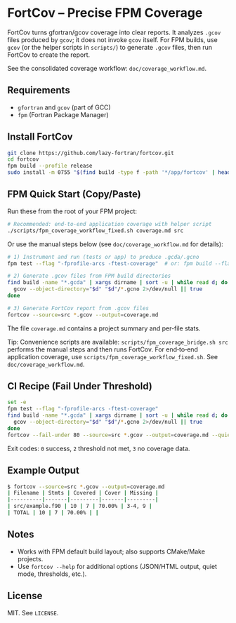 # FortCov – Precise FPM Coverage

FortCov turns gfortran/gcov coverage into clear reports. It analyzes `.gcov` files produced by `gcov`; it does not invoke `gcov` itself. For FPM builds, use `gcov` (or the helper scripts in `scripts/`) to generate `.gcov` files, then run FortCov to create the report.

See the consolidated coverage workflow: `doc/coverage_workflow.md`.

## Requirements

- `gfortran` and `gcov` (part of GCC)
- `fpm` (Fortran Package Manager)

## Install FortCov

```bash
git clone https://github.com/lazy-fortran/fortcov.git
cd fortcov
fpm build --profile release
sudo install -m 0755 "$(find build -type f -path '*/app/fortcov' | head -n1)" /usr/local/bin/fortcov
```

## FPM Quick Start (Copy/Paste)

Run these from the root of your FPM project:

```bash
# Recommended: end‑to‑end application coverage with helper script
./scripts/fpm_coverage_workflow_fixed.sh coverage.md src
```

Or use the manual steps below (see `doc/coverage_workflow.md` for details):

```bash
# 1) Instrument and run (tests or app) to produce .gcda/.gcno
fpm test --flag "-fprofile-arcs -ftest-coverage"  # or: fpm build --flag ... && ./build/gfortran_*/app/your_app ...

# 2) Generate .gcov files from FPM build directories
find build -name "*.gcda" | xargs dirname | sort -u | while read d; do
  gcov --object-directory="$d" "$d"/*.gcno 2>/dev/null || true
done

# 3) Generate FortCov report from .gcov files
fortcov --source=src *.gcov --output=coverage.md
```

The file `coverage.md` contains a project summary and per-file stats.

Tip: Convenience scripts are available: `scripts/fpm_coverage_bridge.sh src` performs the manual steps and then runs FortCov. For end‑to‑end application coverage, use `scripts/fpm_coverage_workflow_fixed.sh`. See `doc/coverage_workflow.md`.

## CI Recipe (Fail Under Threshold)

```bash
set -e
fpm test --flag "-fprofile-arcs -ftest-coverage"
find build -name "*.gcda" | xargs dirname | sort -u | while read d; do
  gcov --object-directory="$d" "$d"/*.gcno 2>/dev/null || true
done
fortcov --fail-under 80 --source=src *.gcov --output=coverage.md --quiet
```

Exit codes: `0` success, `2` threshold not met, `3` no coverage data.

## Example Output

```bash
$ fortcov --source=src *.gcov --output=coverage.md
| Filename | Stmts | Covered | Cover | Missing |
|----------|-------|---------|-------|---------|
| src/example.f90 | 10 | 7 | 70.00% | 3-4, 9 |
| TOTAL | 10 | 7 | 70.00% | |
```

## Notes

- Works with FPM default build layout; also supports CMake/Make projects.
- Use `fortcov --help` for additional options (JSON/HTML output, quiet mode, thresholds, etc.).

## License

MIT. See `LICENSE`.
